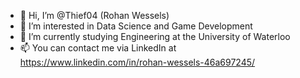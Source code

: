 - 👋 Hi, I’m @Thief04 (Rohan Wessels)
- 👀 I’m interested in Data Science and Game Development
- 🌱 I’m currently studying Engineering at the University of Waterloo
- 📫 You can contact me via LinkedIn at https://www.linkedin.com/in/rohan-wessels-46a697245/
